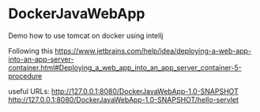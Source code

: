 # DockerJavaWebApp
Demo how to use tomcat on docker using intellj

Following this
https://www.jetbrains.com/help/idea/deploying-a-web-app-into-an-app-server-container.html#Deploying_a_web_app_into_an_app_server_container-5-procedure



useful URLs:
http://127.0.0.1:8080/DockerJavaWebApp-1.0-SNAPSHOT
http://127.0.0.1:8080/DockerJavaWebApp-1.0-SNAPSHOT/hello-servlet
